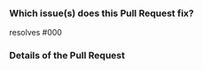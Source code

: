 <!-- STEP 1: Give the pull request a meaningful title. -->
### Which issue(s) does this Pull Request fix?
<!-- STEP 2: Replace the "000" with the issue ID this pull request resolves. -->
resolves #000

### Details of the Pull Request
<!-- STEP 3: Add details/comments on the pull request. -->

<!-- STEP 4: If the pull request is in progress, click the down green arrow to select "Create Draft Pull Request", and click the button. If the pull request is ready to be reviewed, click "Create Pull Request" button directly. -->
